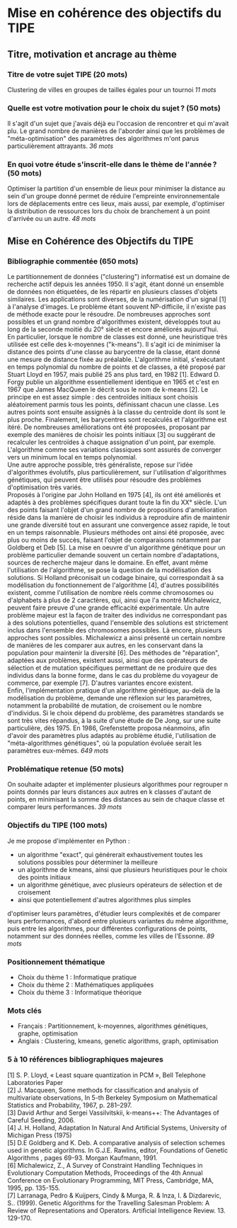 # Mise en cohérence des objectifs du TIPE
## Titre, motivation et ancrage au thème
### Titre de votre sujet TIPE (20 mots)
Clustering de villes en groupes de tailles égales pour un tournoi *11 mots*
### Quelle est votre motivation pour le choix du sujet ? (50 mots)
Il s'agit d'un sujet que j'avais déjà eu l'occasion de rencontrer et qui m'avait plu. Le grand nombre de manières de l'aborder ainsi que les problèmes de "méta-optimisation" des paramètres des algorithmes m'ont parus particulièrement attrayants. *36 mots*
### En quoi votre étude s'inscrit-elle dans le thème de l'année ? (50 mots) 
Optimiser la partition d'un ensemble de lieux pour minimiser la distance au sein d'un groupe donné permet de réduire l'empreinte environnementale lors de déplacements entre ces lieux, mais aussi, par exemple, d'optimiser la distribution de ressources lors du choix de branchement à un point d'arrivée ou un autre. *48 mots*

## Mise en Cohérence des Objectifs du TIPE
### Bibliographie commentée (650 mots)
Le partitionnement de données ("clustering") informatisé est un domaine de recherche actif depuis les années 1950. Il s'agit, étant donné un ensemble de données non étiquetées, de les répartir en plusieurs classes d'objets similaires. Les applications sont diverses, de la numérisation d'un signal [1] à l'analyse d'images. Le problème étant souvent NP-difficile, il n'existe pas de méthode exacte pour le résoudre. De nombreuses approches sont possibles et un grand nombre d'algorithmes existent, développés tout au long de la seconde moitié du 20° siècle et encore améliorés aujourd'hui.\
En particulier, lorsque le nombre de classes est donné, une heuristique très utilisée est celle des k-moyennes ("k-means"). Il s'agit ici de minimiser la distance des points d'une classe au barycentre de la classe, étant donné une mesure de distance fixée au préalable. L'algorithme initial, s'exécutant en temps polynomial du nombre de points et de classes, a été proposé par Stuart Lloyd en 1957, mais publié 25 ans plus tard, en 1982 [1]. Edward D. Forgy publie un algorithme essentiellement identique en 1965 et c'est en 1967 que James MacQueen le décrit sous le nom de k-means [2]. Le principe en est assez simple : des centroïdes initiaux sont choisis aléatoirement parmis tous les points, définissant chacun une classe. Les autres points sont ensuite assignés à la classe du centroïde dont ils sont le plus proche. Finalement, les barycentres sont recalculés et l'algorithme est itéré. De nombreuses améliorations ont été proposées, proposant par exemple des manières de choisir les points initiaux [3] ou suggérant de recalculer les centroïdes à chaque assignation d'un point, par exemple. L'algorithme comme ses variations classiques sont assurés de converger vers un minimum local en temps polynomial.\
Une autre approche possible, très généraliste, repose sur l'idée d'algorithmes évolutifs, plus particulièrement, sur l'utilisation d'algorithmes génétiques, qui peuvent être utilisés pour résoudre des problèmes d'optimisation très variés.\
Proposés à l'origine par John Holland en 1975 [4], ils ont été améliorés et adaptés à des problèmes spécifiques durant toute la fin du XX° siècle. L'un des points faisant l'objet d'un grand nombre de propositions d'amélioration réside dans la manière de choisir les individus à reproduire afin de maintenir une grande diversité tout en assurant une convergence assez rapide, le tout en un temps raisonnable. Plusieurs méthodes ont ainsi été proposée, avec plus ou moins de succès, faisant l'objet de comparaisons notamment par Goldberg et Deb [5]. La mise en oeuvre d'un algorithme génétique pour un problème particulier demande souvent un certain nombre d'adaptations, sources de recherche majeur dans le domaine. En effet, avant même l'utilisation de l'algorithme, se pose la question de la modélisation des solutions. Si Holland préconisait un codage binaire, qui correspondait à sa modélisation du fonctionnement de l'algorithme [4], d'autres possibilités existent, comme l'utilisation de nombre réels comme chromosomes ou d'alphabets à plus de 2 caractères, qui, ainsi que l'a montré Michalewicz, peuvent faire preuve d'une grande efficacité expérimentale. Un autre problème majeur est la façon de traiter des individus ne correspondant pas à des solutions potentielles, quand l'ensemble des solutions est strictement inclus dans l'ensemble des chromosomes possibles. Là encore, plusieurs approches sont possibles. Michalewicz a ainsi présenté un certain nombre de manières de les comparer aux autres, en les conservant dans la population pour maintenir la diversité [6]. Des méthodes de "réparation", adaptées aux problèmes, existent aussi, ainsi que des opérateurs de sélection et de mutation spécifiques permettant de ne produire que des individus dans la bonne forme, dans le cas du problème du voyageur de commerce, par exemple [7]. D'autres variantes encore existent.\
Enfin, l'implémentation pratique d'un algorithme génétique, au-delà de la modélisation du problème, demande une réflexion sur les paramètres, notamment la probabilité de mutation, de croisement ou le nombre d'individus. Si le choix dépend du problème, des paramètres standards se sont très vites répandus, à la suite d'une étude de De Jong, sur une suite particulière, dès 1975. En 1986, Grefenstette proposa néanmoins, afin d'avoir des paramètres plus adaptés au problème étudié, l'utilisation de "méta-algorithmes génétiques", où la population évoluée serait les paramètres eux-mêmes. *649 mots*

### Problématique retenue (50 mots)
On souhaite adapter et implémenter plusieurs algorithmes pour regrouper n points donnés par leurs distances aux autres en k classes d'autant de points, en minimisant la somme des distances au sein de chaque classe et comparer leurs performances. *39 mots*

### Objectifs du TIPE (100 mots)
Je me propose d'implémenter en Python :
- un algorithme "exact", qui générerait exhaustivement toutes les solutions possibles pour déterminer la meilleure
- un algorithme de kmeans, ainsi que plusieurs heuristiques pour le choix des points initiaux
- un algorithme génétique, avec plusieurs opérateurs de sélection et de croisement
- ainsi que potentiellement d'autres algorithmes plus simples

d'optimiser leurs paramètres, d'étudier leurs complexités et de comparer leurs performances, d'abord entre plusieurs variantes du même algorithme, puis entre les algorithmes, pour différentes configurations de points, notamment sur des données réelles, comme les villes de l'Essonne. *89 mots*

### Positionnement thématique
- Choix du thème 1 : Informatique pratique
- Choix du thème 2 : Mathématiques appliquées
- Choix du thème 3 : Informatique théorique

### Mots clés
- Français : Partitionnement, k-moyennes, algorithmes génétiques, graphe, optimisation
- Anglais : Clustering, kmeans, genetic algorithms, graph, optimisation

### 5 à 10 références bibliographiques majeures
[1] S. P. Lloyd, « Least square quantization in PCM », Bell Telephone Laboratories Paper\
[2] J. Macqueen, Some methods for classification and analysis of multivariate observations, In 5-th Berkeley Symposium on Mathematical Statistics and Probability, 1967, p. 281–297.\
[3] David Arthur and Sergei Vassilvitskii, k-means++: The Advantages of Careful Seeding, 2006.\
[4]  J. H. Holland, Adaptation In Natural And Artificial Systems, University of Michigan Press (1975)\
[5] D.E Goldberg and K. Deb. A comparative analysis of selection schemes used in genetic algorithms. In G.J.E. Rawlins, editor, Foundations of Genetic Algorithms , pages 69-93. Morgan Kaufmann, 1991.\
[6] Michalewicz, Z., A Survey of Constraint Handling Techniques in Evolutionary Computation Methods, Proceedings of the 4th Annual Conference on Evolutionary Programming, MIT Press, Cambridge, MA, 1995, pp. 135-155.\
[7] Larranaga, Pedro & Kuijpers, Cindy & Murga, R. & Inza, I. & Dizdarevic, S.. (1999). Genetic Algorithms for the Travelling Salesman Problem: A Review of Representations and Operators. Artificial Intelligence Review. 13. 129-170.
